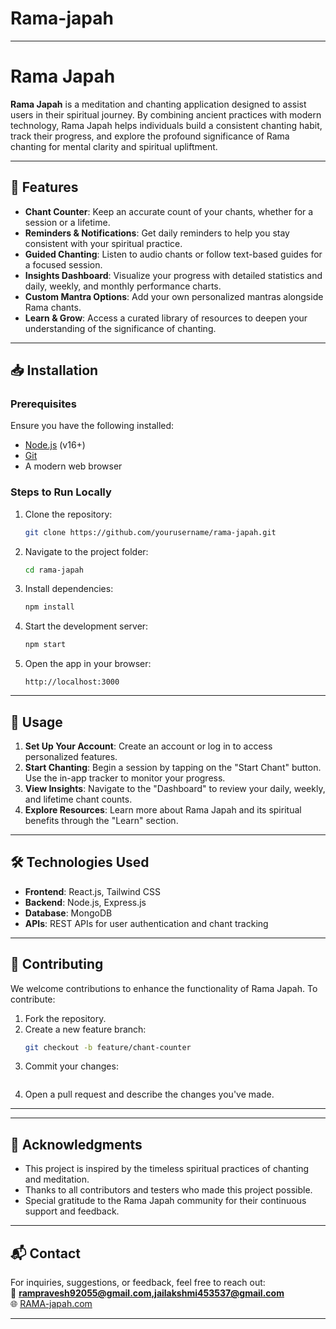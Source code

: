 # Rama-japah
---

# Rama Japah

**Rama Japah** is a meditation and chanting application designed to assist users in their spiritual journey. By combining ancient practices with modern technology, Rama Japah helps individuals build a consistent chanting habit, track their progress, and explore the profound significance of Rama chanting for mental clarity and spiritual upliftment.

---

## 🌟 Features
- **Chant Counter**: Keep an accurate count of your chants, whether for a session or a lifetime.
- **Reminders & Notifications**: Get daily reminders to help you stay consistent with your spiritual practice.
- **Guided Chanting**: Listen to audio chants or follow text-based guides for a focused session.
- **Insights Dashboard**: Visualize your progress with detailed statistics and daily, weekly, and monthly performance charts.
- **Custom Mantra Options**: Add your own personalized mantras alongside Rama chants.
- **Learn & Grow**: Access a curated library of resources to deepen your understanding of the significance of chanting.

---

## 📥 Installation

### Prerequisites
Ensure you have the following installed:
- [Node.js](https://nodejs.org/) (v16+)
- [Git](https://git-scm.com/)
- A modern web browser

### Steps to Run Locally
1. Clone the repository:
   ```bash
   git clone https://github.com/yourusername/rama-japah.git
   ```
2. Navigate to the project folder:
   ```bash
   cd rama-japah
   ```
3. Install dependencies:
   ```bash
   npm install
   ```
4. Start the development server:
   ```bash
   npm start
   ```
5. Open the app in your browser:
   ```
   http://localhost:3000
   ```

---

## 🚀 Usage

1. **Set Up Your Account**: Create an account or log in to access personalized features.
2. **Start Chanting**: Begin a session by tapping on the "Start Chant" button. Use the in-app tracker to monitor your progress.
3. **View Insights**: Navigate to the "Dashboard" to review your daily, weekly, and lifetime chant counts.
4. **Explore Resources**: Learn more about Rama Japah and its spiritual benefits through the "Learn" section.

---

## 🛠️ Technologies Used
- **Frontend**: React.js, Tailwind CSS
- **Backend**: Node.js, Express.js
- **Database**: MongoDB
- **APIs**: REST APIs for user authentication and chant tracking

---

## 🤝 Contributing

We welcome contributions to enhance the functionality of Rama Japah. To contribute:
1. Fork the repository.
2. Create a new feature branch:
   ```bash
   git checkout -b feature/chant-counter
   ```
3. Commit your changes:
   ```bash
   ```
4. Open a pull request and describe the changes you've made.
---

---

## 🙏 Acknowledgments
- This project is inspired by the timeless spiritual practices of chanting and meditation.
- Thanks to all contributors and testers who made this project possible.
- Special gratitude to the Rama Japah community for their continuous support and feedback.

---

## 📬 Contact

For inquiries, suggestions, or feedback, feel free to reach out:  
📧 **rampravesh92055@gmail.com,jailakshmi453537@gmail.com**  
🌐 [RAMA-japah.com](https://rama-japah.netlify.app/)

---
